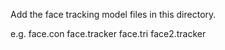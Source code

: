 Add the face tracking model files in this directory.

e.g.
face.con
face.tracker
face.tri
face2.tracker

